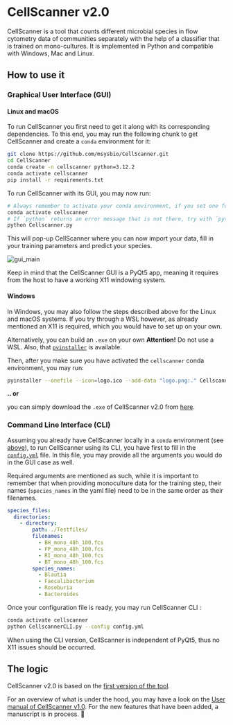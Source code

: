 # CellScanner v2.0

CellScanner is a tool that counts different microbial species in flow cytometry data of communities separately with the help of a classifier that is trained on mono-cultures. It is implemented in Python and compatible with Windows, Mac and Linux.


## How to use it 


### Graphical User Interface (GUI)


#### Linux and macOS

To run CellScanner you first need to get it along with its corresponding dependencies. 
To this end, you may run the following chunk to get CellScanner and create a `conda` environment for it:

```bash
git clone https://github.com/msysbio/CellScanner.git
cd CellScanner
conda create -n cellscanner python=3.12.2 
conda activate cellscanner
pip install -r requirements.txt
```

To run CellScanner with its GUI, you may now run:

```bash
# Always remember to activate your conda environment, if you set one for CellScanner
conda activate cellscanner
# If `python` returns an error message that is not there, try with `python3` instead
python Cellscanner.py
```

This will pop-up CellScanner where you can now import your data, fill in your training parameters and 
predict your species. 

![gui_main](./GUI.png)


Keep in mind that the CellScanner GUI is a PyQt5 app, meaning it requires from the host to have a working X11 windowing system.


#### Windows

In Windows, you may also follow the steps described above for the Linux and macOS systems.
If you try through a WSL however, as already mentioned an X11 is required, which you would have to set up on your own.

Alternatively, you can build an `.exe` on your own
**Attention!** Do not use a WSL. Also, that [`pyinstaller`](https://pyinstaller.org/en/stable/) is available. 

Then, after you make sure you have activated the `cellscanner` conda environment, you may run:

```bash
pyinstaller --onefile --icon=logo.ico --add-data "logo.png:." Cellscanner.py
```

<!-- REMEMBER to add link -->
**.. or** 

you can simply download the `.exe` of CellScanner v2.0 from [here](). 



### Command Line Interface (CLI)


Assuming you already have CellScanner locally in a `conda` environment (see [above](./README.md#linux-and-macos)),
to run CellScanner using its CLI, you have first to fill in the [`config.yml`](./config.yml) file.
In this file, you may provide all the arguments you would do in the GUI case as well. 

Required arguments are mentioned as such, while it is important to remember that when providing monoculture data for the training step, their names (`species_names` in the yaml file) need to be in the same order as their filenames.

```yaml
species_files:
  directories:
    - directory:
        path: ./Testfiles/
        filenames:
          - BH_mono_48h_100.fcs
          - FP_mono_48h_100.fcs
          - RI_mono_48h_100.fcs
          - BT_mono_48h_100.fcs
        species_names:
          - Blautia
          - Faecalibacterium
          - Roseburia
          - Bacteroides
```
Once your configuration file is ready, you may run CellScanner CLI :

```bash
conda activate cellscanner
python CellscannerCLI.py --config config.yml
```


When using the CLI version, CellScanner is independent of PyQt5, thus no X11 issues should be occurred. 



## The logic 

CellScanner v2.0 is based on the [first version of the tool](https://github.com/Clem-Jos/CellScanner/tree/main). 

For an overview of what is under the hood, you may have a look on the [User manual of CellScanner v1.0](https://github.com/Clem-Jos/CellScanner/blob/main/CellScanner_1.1.0/CellScanner_user_manual.pdf).
For the new features that have been added, a manuscript is in process. :pencil:





